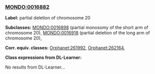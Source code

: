 
### [MONDO:0016882](http://purl.obolibrary.org/obo/MONDO_0016882)
**Label:** partial deletion of chromosome 20

**Subclasses:** [MONDO:0016898](http://purl.obolibrary.org/obo/MONDO_0016898) (partial monosomy of the short arm of chromosome 20), [MONDO:0016918](http://purl.obolibrary.org/obo/MONDO_0016918) (partial deletion of the long arm of chromosome 20), 

**Corr. equiv. classes:** [Orphanet:261992](http://www.orpha.net/ORDO/Orphanet_261992), [Orphanet:262164](http://www.orpha.net/ORDO/Orphanet_262164), 

**Class expressions from DL-Learner:**

No results from DL-Learner...



